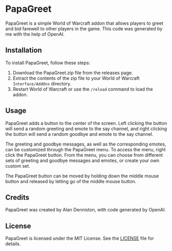 # PapaGreet

PapaGreet is a simple World of Warcraft addon that allows players to greet and bid farewell to other players in the game. This code was generated by me with the help of OpenAI.

## Installation

To install PapaGreet, follow these steps:

1. Download the PapaGreet.zip file from the releases page.
2. Extract the contents of the zip file to your World of Warcraft `Interface/AddOns` directory.
3. Restart World of Warcraft or use the `/reload` command to load the addon.

## Usage

PapaGreet adds a button to the center of the screen. Left clicking the button will send a random greeting and emote to the say channel, and right clicking the button will send a random goodbye and emote to the say channel.

The greeting and goodbye messages, as well as the corresponding emotes, can be customized through the PapaGreet menu. To access the menu, right click the PapaGreet button. From the menu, you can choose from different sets of greeting and goodbye messages and emotes, or create your own custom set.

The PapaGreet button can be moved by holding down the middle mouse button and released by letting go of the middle mouse button.

## Credits

PapaGreet was created by Alan Denniston, with code generated by OpenAI.

## License

PapaGreet is licensed under the MIT License. See the [LICENSE](LICENSE) file for details.
